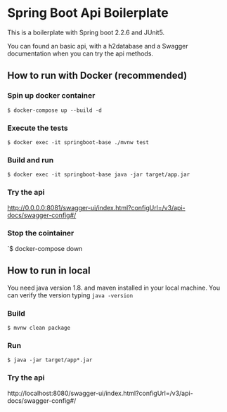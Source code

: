 
# Spring Boot Api Boilerplate

This is a boilerplate with Spring boot 2.2.6 and JUnit5. 

You can found an basic api, with a h2database and a Swagger documentation when you can try the api methods.

## How to run with Docker (recommended)

### Spin up docker container
`$ docker-compose up --build -d`

### Execute the tests
`$ docker exec -it springboot-base ./mvnw test`

### Build and run
`$ docker exec -it springboot-base java -jar target/app.jar`

### Try the api
http://0.0.0.0:8081/swagger-ui/index.html?configUrl=/v3/api-docs/swagger-config#/

### Stop the cointainer
`$ docker-compose down

## How to run in local
You need java version 1.8. and maven installed in your local machine. You can verify the version typing `java -version`

### Build
`$ mvnw clean package`

### Run
`$ java -jar target/app*.jar`

### Try the api
http://localhost:8080/swagger-ui/index.html?configUrl=/v3/api-docs/swagger-config#/
